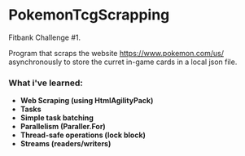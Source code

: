 # PokemonTcgScrapping
Fitbank Challenge #1.

Program that scraps the website https://www.pokemon.com/us/ asynchronously to store the curret in-game cards in a local json file.

### What i've learned:
* **Web Scraping (using HtmlAgilityPack)**
* **Tasks**
* **Simple task batching**
* **Parallelism (Paraller.For)**
* **Thread-safe operations (lock block)**
* **Streams (readers/writers)**
